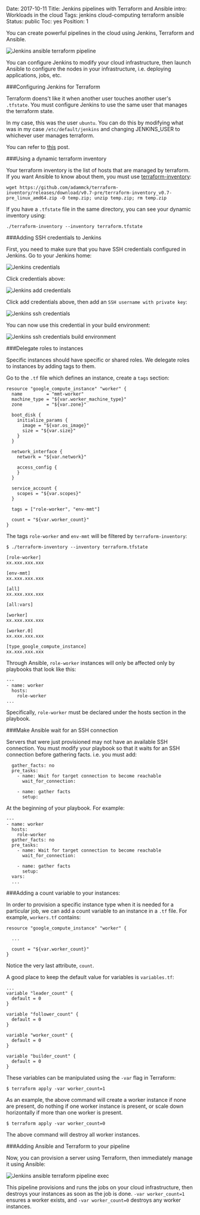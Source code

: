 Date: 2017-10-11
Title: Jenkins pipelines with Terraform and Ansible
intro: Workloads in the cloud
Tags: jenkins cloud-computing terraform ansible
Status: public
Toc: yes
Position: 1

You can create powerful pipelines in the cloud using Jenkins, Terraform and Ansible.

![Jenkins ansible terraform pipeline](https://raw.githubusercontent.com/yonkornilov/mmt-autoscale-client/master/pipeline.png)

You can configure Jenkins to modify your cloud infrastructure, then launch Ansible to configure the nodes in your infrastructure, i.e. deploying applications, jobs, etc.

###Configuring Jenkins for Terraform

Terraform doens't like it when another user touches another user's `.tfstate`. You must configure Jenkins to use the same user that manages the terraform state.

In my case, this was the user `ubuntu`. You can do this by modifying what was in my case `/etc/default/jenkins` and changing JENKINS_USER to whichever user manages terraform.

You can refer to [this](http://blog.manula.org/2013/03/running-jenkins-under-different-user-in.html) post.

###Using a dynamic terraform inventory

Your terraform inventory is the list of hosts that are managed by terraform. If you want Ansible to know about them, you must use [terraform-inventory](https://github.com/adammck/terraform-inventory):

```
wget https://github.com/adammck/terraform-inventory/releases/download/v0.7-pre/terraform-inventory_v0.7-pre_linux_amd64.zip -O temp.zip; unzip temp.zip; rm temp.zip
```

If you have a `.tfstate` file in the same directory, you can see your dynamic inventory using:

```
./terraform-inventory --inventory terraform.tfstate
```

###Adding SSH credentials to Jenkins

First, you need to make sure that you have SSH credentials configured in Jenkins. Go to your Jenkins home:

![Jenkins credentials](/images/creds.png)

Click credentials above:

![Jenkins add credentials](/images/globalcreds.png)

Click add credentials above, then add an `SSH username with private key`:

![Jenkins ssh credentials](/images/sshcreds.png)

You can now use this credential in your build environment:

![Jenkins ssh credentials build environment](/images/buildenv.png)

###Delegate roles to instances

Specific instances should have specific or shared roles. We delegate roles to instances by adding tags to them.

Go to the `.tf` file which defines an instance, create a `tags` section:

```
resource "google_compute_instance" "worker" {
  name         = "mmt-worker"
  machine_type = "${var.worker_machine_type}"
  zone         = "${var.zone}"

  boot_disk {
    initialize_params {
      image = "${var.os_image}"
      size = "${var.size}"
    }
  }

  network_interface {
    network = "${var.network}"

    access_config {
    }
  }

  service_account {
    scopes = "${var.scopes}"
  }

  tags = ["role-worker", "env-mmt"]

  count = "${var.worker_count}"
}
```

The tags `role-worker` and `env-mmt` will be filtered by `terraform-inventory`:

```
$ ./terraform-inventory --inventory terraform.tfstate

[role-worker]
xx.xxx.xxx.xxx

[env-mmt]
xx.xxx.xxx.xxx

[all]
xx.xxx.xxx.xxx

[all:vars]

[worker]
xx.xxx.xxx.xxx

[worker.0]
xx.xxx.xxx.xxx

[type_google_compute_instance]
xx.xxx.xxx.xxx
```

Through Ansible, `role-worker` instances will only be affected only by playbooks that look like this:

```
---
- name: worker
  hosts:
    role-worker 
...
```

Specifically, `role-worker` must be declared under the hosts section in the playbook.

###Make Ansible wait for an SSH connection

Servers that were just provisioned may not have an available SSH connection. You must modify your playbook so that it waits for an SSH connection before gathering facts. i.e. you must add:

```
  gather_facts: no
  pre_tasks:
    - name: Wait for target connection to become reachable
      wait_for_connection:

    - name: gather facts
      setup: 
```

At the beginning of your playbook. For example:

```
---
- name: worker
  hosts:
    role-worker 
  gather_facts: no
  pre_tasks:
    - name: Wait for target connection to become reachable
      wait_for_connection:

    - name: gather facts
      setup: 
  vars:
  ...
```

###Adding a count variable to your instances:

In order to provision a specific instance type when it is needed for a particular job, we can add a count variable to an instance in a `.tf` file. For example, `workers.tf` contains:

```
resource "google_compute_instance" "worker" {
  
  ...

  count = "${var.worker_count}"
}
```

Notice the very last attribute, `count`.

A good place to keep the default value for variables is `variables.tf`:

```
...
variable "leader_count" {
  default = 0
}

variable "follower_count" {
  default = 0
}

variable "worker_count" {
  default = 0
}

variable "builder_count" {
  default = 0
}

```

These variables can be manipulated using the `-var` flag in Terraform:

```
$ terraform apply -var worker_count=1
```

As an example, the above command will create a worker instance if none are present, do nothing if one worker instance is present, or scale down horizontally if more than one worker is present.

```
$ terraform apply -var worker_count=0
```

The above command will destroy all worker instances.

###Adding Ansible and Terraform to your pipeline

Now, you can provision a server using Terraform, then immediately manage it using Ansible:

![Jenkins ansible terraform pipeline exec](/images/exec.png)

This pipeline provisions and runs the jobs on your cloud infrastructure, then destroys your instances as soon as the job is done. `-var worker_count=1` ensures a worker exists, and `-var worker_count=0` destroys any worker instances.
